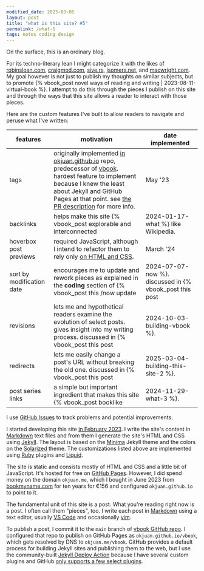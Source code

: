 ```yaml
---
modified_date: 2025-03-05
layout: post
title: "what is this site? #5"
permalink: /what-5
tags: notes coding design
---
```


On the surface, this is an ordinary blog.
<!--more-->
For its techno-literary lean I might categorize it with the likes of [robinsloan.com](https://www.robinsloan.com/), [craigmod.com](https://craigmod.com/), [sive.rs](https://sive.rs), [jsomers.net](https://jsomers.net/), and [macwright.com](https://macwright.com/).
My goal however is not just to publish my thoughts on similar subjects, but to promote {% vbook_post novel ways of reading and writing | 2023-08-11-virtual-book %}.
I attempt to do this through the pieces I publish on this site and through the ways that this site allows a reader to interact with those pieces.

Here are the custom features I've built to allow readers to navigate and peruse what I've written:

| features | motivation | date implemented |
| -------- | ----- | ---------------- |
| tags | originally implemented [in okjuan.github.io](https://github.com/okjuan/okjuan.github.io/pull/10) repo, predecessor of [vbook](https://github.com/okjuan/vbook). hardest feature to implement because I knew the least about Jekyll and GitHub Pages at that point. see [the PR description](https://github.com/okjuan/okjuan.github.io/pull/10#issue-1604361048) for more info. | May '23|
| backlinks | helps make this site {% vbook_post explorable and interconnected | 2024-01-17-what %} like Wikipedia. | Nov '23 |
| hoverbox post previews | required JavaScript, although I intend to refactor them to rely only [on HTML and CSS](https://github.com/okjuan/vbook/issues/38).| March '24 |
| sort by modification date | encourages me to update and rework pieces as explained in the **coding** section of {% vbook_post this /now update | 2024-07-07-now %}. discussed in {% vbook_post this post | 2024-10-03-building-vbook %}. | Sept '24 |
| revisions | lets me and hypothetical readers examine the evolution of select posts. gives insight into my writing process. discussed in {% vbook_post this post | 2024-10-03-building-vbook %}. | Sept '24 |
| redirects | lets me easily change a post's URL without breaking the old one. discussed in {% vbook_post this post | 2025-03-04-building-this-site-2 %}. | March '25 |
| post series links | a simple but important ingredient that makes this site {% vbook_post booklike | 2024-11-29-what-3 %}. | March '25 |

I use [GitHub Issues](https://github.com/okjuan/vbook/issues) to track problems and potential improvements.

I started developing this site [in February 2023](https://github.com/okjuan/howto/commit/5713a2fd87c532192a76c67bed3d33bb2f9551c5).
I write the site's content in [Markdown](https://en.wikipedia.org/wiki/Markdown) text files and from them I generate the site's HTML and CSS using [Jekyll](https://jekyllrb.com/).
The layout is based on the [Minima](https://github.com/jekyll/minima) Jekyll theme and the colors on the [Solarized](https://en.wikipedia.org/wiki/Solarized) theme.
The customizations listed above are implemented using [Ruby](https://www.ruby-lang.org/en/) plugins and [Liquid](https://shopify.github.io/liquid/).

The site is static and consists mostly of HTML and CSS and a little bit of JavaScript.
It's hosted for free on [GitHub Pages](https://pages.github.com/).
However, I did spend money on the domain `okjuan.me`, which I bought in June 2023 from [bookmyname.com](http://bookmyname.com/) for ten years for €156 and configured `okjuan.github.io` to point to it.

The fundamental unit of this site is a post.
What you're reading right now is a post.
I often call them "pieces", too.
I write each post in [Markdown](https://en.wikipedia.org/wiki/Markdown) using a text editor, usually [VS Code](https://code.visualstudio.com/) and occasionally [vim](https://www.vim.org/).

To publish a post, I commit it to the `main` branch of [vbook GitHub repo](https://github.com/okjuan/vbook).
I configured that repo to publish on GitHub Pages as `okjuan.github.io/vbook`, which gets resolved by DNS to `okjuan.me/vbook`.
GitHub provides a default process for building Jekyll sites and publishing them to the web, but I use the community-built [Jekyll Deploy Action](https://github.com/marketplace/actions/jekyll-deploy-action) because I have several custom plugins and GitHub [only supports a few select plugins](https://docs.github.com/en/pages/setting-up-a-github-pages-site-with-jekyll/about-github-pages-and-jekyll#plugins).
